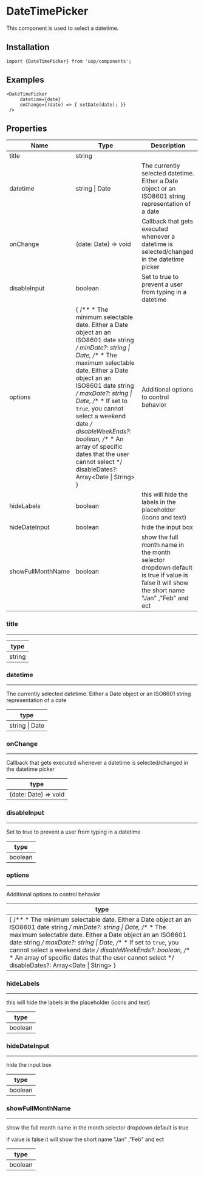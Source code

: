 # DateTimePicker






This component is used to select a datetime.



## Installation



```tsx
import {DateTimePicker} from 'uxp/components';
```

## Examples



```tsx
<DateTimePicker
     datetime={date}
     onChange={(date) => { setDate(date); }}
 />
```

## Properties

|Name|Type|Description|
|-|-|-|
|title|string||
|datetime|string \| Date|The currently selected datetime. Either a Date object or an ISO8601 string representation of a date |
|onChange|(date: Date) => void|Callback that gets executed whenever a datetime is selected/changed in the datetime picker |
|disableInput|boolean|Set to true to prevent a user from typing in a datetime |
|options|{ /** * The minimum selectable date. Either a Date object an an ISO8601 date string */ minDate?: string \| Date, /** * The maximum selectable date. Either a Date object an an ISO8601 date string */ maxDate?: string \| Date, /** * If set to `true`, you cannot select a weekend date */ disableWeekEnds?: boolean, /** * An array of specific dates that the user cannot select */ disableDates?: Array<Date \| String> }|Additional options to control behavior |
|hideLabels|boolean|this will hide the labels in the placeholder (icons and text) |
|hideDateInput|boolean|hide the input box |
|showFullMonthName|boolean|show the full month name in the month selector dropdown default is true if value is false it will show the short name "Jan" ,"Feb" and ect |
### title



---





|type|
|-|
|string|
### datetime



---



The currently selected datetime. Either a Date object or an ISO8601 string representation of a date


|type|
|-|
|string \| Date|
### onChange



---



Callback that gets executed whenever a datetime is selected/changed in the datetime picker


|type|
|-|
|(date: Date) => void|
### disableInput



---



Set to true to prevent a user from typing in a datetime


|type|
|-|
|boolean|
### options



---



Additional options to control behavior


|type|
|-|
|{ /** * The minimum selectable date. Either a Date object an an ISO8601 date string */ minDate?: string \| Date, /** * The maximum selectable date. Either a Date object an an ISO8601 date string */ maxDate?: string \| Date, /** * If set to `true`, you cannot select a weekend date */ disableWeekEnds?: boolean, /** * An array of specific dates that the user cannot select */ disableDates?: Array<Date \| String> }|
### hideLabels



---



this will hide the labels in the placeholder (icons and text)


|type|
|-|
|boolean|
### hideDateInput



---



hide the input box


|type|
|-|
|boolean|
### showFullMonthName



---



show the full month name in the month selector dropdown
default is true

if value is false it will show the short name "Jan" ,"Feb" and ect


|type|
|-|
|boolean|
